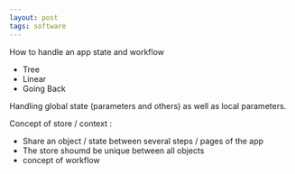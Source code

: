 ```yaml
---
layout: post
tags: software
---
```


How to handle an app state and workflow
- Tree
- Linear
- Going Back

Handling global state (parameters and others) as well as local parameters.

Concept of store / context :
- Share an object / state between several steps / pages of the app
- The store shoumd be unique between all objects
- concept of workflow